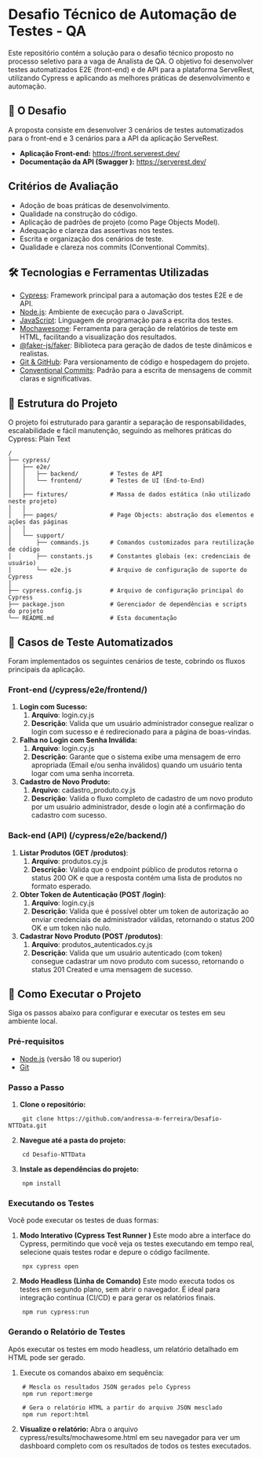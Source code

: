 
# Desafio Técnico de Automação de Testes - QA

Este repositório contém a solução para o desafio técnico proposto no processo seletivo para a vaga de Analista de QA. O objetivo foi desenvolver testes automatizados E2E (front-end) e de API para a plataforma ServeRest, utilizando Cypress e aplicando as melhores práticas de desenvolvimento e automação.

## 📝 O Desafio
A proposta consiste em desenvolver 3 cenários de testes automatizados para o front-end e 3 cenários para a API da aplicação ServeRest.
- **Aplicação Front-end:** https://front.serverest.dev/
- **Documentação da API (Swagger ):** https://serverest.dev/

## Critérios de Avaliação
- Adoção de boas práticas de desenvolvimento.
- Qualidade na construção do código.
- Aplicação de padrões de projeto (como Page Objects Model).
- Adequação e clareza das assertivas nos testes.
- Escrita e organização dos cenários de teste.
- Qualidade e clareza nos commits (Conventional Commits).

## 🛠️ Tecnologias e Ferramentas Utilizadas
- [Cypress](https://www.cypress.io/): Framework principal para a automação dos testes E2E e de API.
- [Node.js](https://nodejs.org/pt): Ambiente de execução para o JavaScript.
- [JavaScript](https://developer.mozilla.org/pt-BR/docs/Web/JavaScript): Linguagem de programação para a escrita dos testes.
- [Mochawesome](https://www.npmjs.com/package/mochawesome): Ferramenta para geração de relatórios de teste em HTML, facilitando a visualização dos resultados.
- [@faker-js/faker](https://www.npmjs.com/package/@faker-js/faker): Biblioteca para geração de dados de teste dinâmicos e realistas.
- [Git & GitHub](https://github.com/): Para versionamento de código e hospedagem do projeto.
- [Conventional Commits](https://www.conventionalcommits.org/en/v1.0.0/): Padrão para a escrita de mensagens de commit claras e significativas.
## 📂 Estrutura do Projeto
O projeto foi estruturado para garantir a separação de responsabilidades, escalabilidade e fácil manutenção, seguindo as melhores práticas do Cypress:
Plain Text

    /
    ├── cypress/
    │   ├── e2e/
    │   │   ├── backend/         # Testes de API
    │   │   └── frontend/        # Testes de UI (End-to-End)
    │   │
    │   ├── fixtures/            # Massa de dados estática (não utilizado neste projeto)
    │   │
    │   ├── pages/               # Page Objects: abstração dos elementos e ações das páginas
    │   │
    │   └── support/
    │       ├── commands.js      # Comandos customizados para reutilização de código
    │       ├── constants.js     # Constantes globais (ex: credenciais de usuário)
    │       └── e2e.js           # Arquivo de configuração de suporte do Cypress
    │
    ├── cypress.config.js        # Arquivo de configuração principal do Cypress
    ├── package.json             # Gerenciador de dependências e scripts do projeto
    └── README.md                # Esta documentação

## 🧪 Casos de Teste Automatizados
Foram implementados os seguintes cenários de teste, cobrindo os fluxos principais da aplicação.
### Front-end (/cypress/e2e/frontend/)
1. **Login com Sucesso:**
    1. **Arquivo**: login.cy.js
    2. **Descrição**: Valida que um usuário administrador consegue realizar o login com sucesso e é redirecionado para a página de boas-vindas.
2. **Falha no Login com Senha Inválida:**
    1. **Arquivo**: login.cy.js
    2. **Descrição**: Garante que o sistema exibe uma mensagem de erro apropriada (Email e/ou senha inválidos) quando um usuário tenta logar com uma senha incorreta.
3. **Cadastro de Novo Produto:**
	1. **Arquivo**: cadastro_produto.cy.js
	2. **Descrição**: Valida o fluxo completo de cadastro de um novo produto por um usuário administrador, desde o login até a confirmação do cadastro com sucesso.
### Back-end (API) (/cypress/e2e/backend/)
1. **Listar Produtos (GET /produtos)**:
	1. **Arquivo**: produtos.cy.js
	2. **Descrição**: Valida que o endpoint público de produtos retorna o status 200 OK e que a resposta contém uma lista de produtos no formato esperado.
2. **Obter Token de Autenticação (POST /login)**:
	1. **Arquivo**: login.cy.js
	2. **Descrição**: Valida que é possível obter um token de autorização ao enviar credenciais de administrador válidas, retornando o status 200 OK e um token não nulo.
3. **Cadastrar Novo Produto (POST /produtos)**:
	1. **Arquivo**: produtos_autenticados.cy.js
	2. **Descrição**: Valida que um usuário autenticado (com token) consegue cadastrar um novo produto com sucesso, retornando o status 201 Created e uma mensagem de sucesso.
## 🚀 Como Executar o Projeto
Siga os passos abaixo para configurar e executar os testes em seu ambiente local.
### Pré-requisitos
- [Node.js](https://nodejs.org/pt) (versão 18 ou superior)
- [Git](https://git-scm.com/downloads)
### Passo a Passo
1. **Clone o repositório:**
```
    git clone https://github.com/andressa-m-ferreira/Desafio-NTTData.git
```
2. **Navegue até a pasta do projeto:**
```
    cd Desafio-NTTData
```
3. **Instale as dependências do projeto:**
```
    npm install
```
### Executando os Testes
Você pode executar os testes de duas formas:
1. **Modo Interativo (Cypress Test Runner )**
Este modo abre a interface do Cypress, permitindo que você veja os testes executando em tempo real, selecione quais testes rodar e depure o código facilmente.

```
    npx cypress open
```
2. **Modo Headless (Linha de Comando)**
Este modo executa todos os testes em segundo plano, sem abrir o navegador. É ideal para integração contínua (CI/CD) e para gerar os relatórios finais.
```
    npm run cypress:run
```
### Gerando o Relatório de Testes
Após executar os testes em modo headless, um relatório detalhado em HTML pode ser gerado.
1. Execute os comandos abaixo em sequência:

```
    # Mescla os resultados JSON gerados pelo Cypress
    npm run report:merge
    
    # Gera o relatório HTML a partir do arquivo JSON mesclado
    npm run report:html
```
2. **Visualize o relatório:**
Abra o arquivo cypress/results/mochawesome.html em seu navegador para ver um dashboard completo com os resultados de todos os testes executados.
